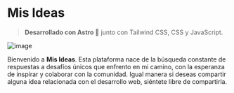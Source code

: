 # Mis Ideas

> **Desarrollado con Astro 🚀** junto con Tailwind CSS, CSS y JavaScript.

![image](https://github.com/FranciscoCastilleja/MisIdeas/assets/150322398/23466ea4-1af7-42c7-a80f-29ff6113fba1)

Bienvenido a **Mis Ideas**. Esta plataforma nace de la búsqueda constante de respuestas a desafíos únicos que enfrento en mi camino, con la esperanza de inspirar y colaborar con la comunidad.
Igual manera si deseas compartir alguna idea relacionada con el desarrollo web, siéntete libre de compartirla.
